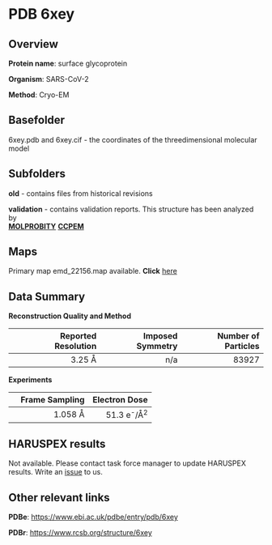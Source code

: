 # PDB 6xey

## Overview

**Protein name**: surface glycoprotein

**Organism**: SARS-CoV-2

**Method**: Cryo-EM



## Basefolder

6xey.pdb and 6xey.cif - the coordinates of the threedimensional molecular model

## Subfolders



**old** - contains files from historical revisions

**validation** - contains validation reports. This structure has been analyzed by <br>  [**MOLPROBITY**](https://github.com/thorn-lab/coronavirus_structural_task_force/tree/master/pdb/surface_glycoprotein/SARS-CoV-2/6xey/validation/molprobity)   [**CCPEM**](https://github.com/thorn-lab/coronavirus_structural_task_force/tree/master/pdb/surface_glycoprotein/SARS-CoV-2/6xey/validation/ccpem-validation)



## Maps

Primary map emd_22156.map available. **Click** [here](http://ftp.wwpdb.org/pub/emdb/structures/EMD-22156/map/) 

## Data Summary
**Reconstruction Quality and Method**

|   | Reported Resolution | Imposed Symmetry | Number of Particles |
|---|-------------:|----------------:|--------------:|
|   |3.25 Å|n/a|83927|

**Experiments**

|   | Frame Sampling | Electron Dose |
|---|-------------:|----------------:|
|   |1.058 Å|51.3 e<sup>-</sup>/Å<sup>2</sup>|

## HARUSPEX results

Not available. Please contact task force manager to update HARUSPEX results. Write an [issue](https://github.com/thorn-lab/coronavirus_structural_task_force/issues) to us.

## Other relevant links 
**PDBe**:  https://www.ebi.ac.uk/pdbe/entry/pdb/6xey
 
**PDBr**: https://www.rcsb.org/structure/6xey 
